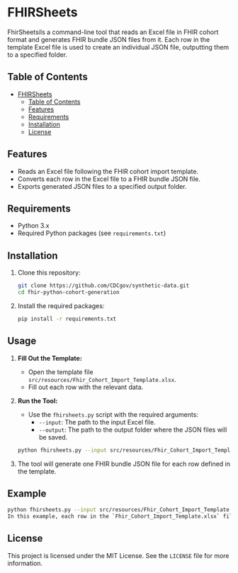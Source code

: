 # FHIRSheets

FhirSheetsiIs a command-line tool that reads an Excel file in FHIR cohort format and generates FHIR bundle JSON files from it. Each row in the template Excel file is used to create an individual JSON file, outputting them to a specified folder.

## Table of Contents
- [FHIRSheets](#fhirsheets)
  - [Table of Contents](#table-of-contents)
  - [Features](#features)
  - [Requirements](#requirements)
  - [Installation](#installation)
  - [License](#license)

## Features
- Reads an Excel file following the FHIR cohort import template.
- Converts each row in the Excel file to a FHIR bundle JSON file.
- Exports generated JSON files to a specified output folder.

## Requirements
- Python 3.x
- Required Python packages (see `requirements.txt`)

## Installation
1. Clone this repository:
   ```bash
   git clone https://github.com/CDCgov/synthetic-data.git
   cd fhir-python-cohort-generation
2. Install the required packages:
   ```bash
   pip install -r requirements.txt
## Usage
1. **Fill Out the Template:**
   - Open the template file `src/resources/Fhir_Cohort_Import_Template.xlsx`.
   - Fill out each row with the relevant data.

2. **Run the Tool:**
   - Use the `fhirsheets.py` script with the required arguments:
     - `--input`: The path to the input Excel file.
     - `--output`: The path to the output folder where the JSON files will be saved.

   ```bash
   python fhirsheets.py --input src/resources/Fhir_Cohort_Import_Template.xlsx --output /path/to/output/folder
3. The tool will generate one FHIR bundle JSON file for each row defined in the template.

## Example

```bash
python fhirsheets.py --input src/resources/Fhir_Cohort_Import_Template.xlsx --output ./output_bundles
In this example, each row in the `Fhir_Cohort_Import_Template.xlsx` file will be processed, and a corresponding JSON file will be generated in the `output_bundles` folder.
```

## License
This project is licensed under the MIT License. See the `LICENSE` file for more information.
